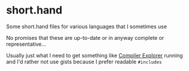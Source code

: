 # short.hand
Some short.hand files for various languages that I sometimes use

No promises that these are up-to-date or in anyway complete or representative...

Usually just what I need to get something like [Compiler Explorer](https://godbolt.org) running and I'd rather not use gists because I prefer readable `#includes`
